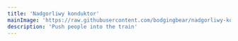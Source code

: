 ```yaml
---
title: 'Nadgorliwy konduktor'
mainImage: 'https://raw.githubusercontent.com/bodgingbear/nadgorliwy-konduktor/master/website/screenshot.png'
description: 'Push people into the train'
---
```

